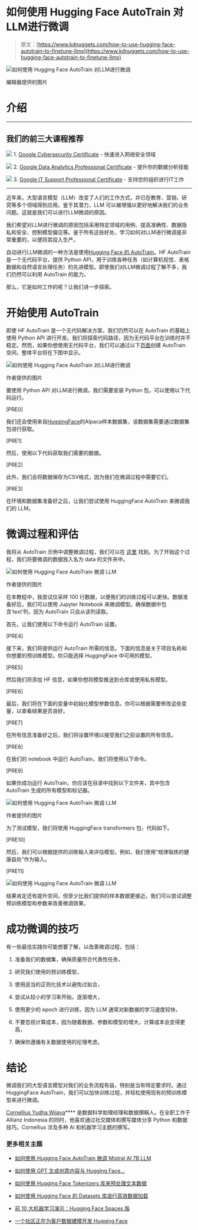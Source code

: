 # 如何使用 Hugging Face AutoTrain 对LLM进行微调

> 原文：[https://www.kdnuggets.com/how-to-use-hugging-face-autotrain-to-finetune-llms](https://www.kdnuggets.com/how-to-use-hugging-face-autotrain-to-finetune-llms)

![如何使用 Hugging Face AutoTrain 对LLM进行微调](../Images/9535954ddf526bd0261f1d923485c8ba.png)

编辑器提供的图片

# 介绍

* * *

## 我们的前三大课程推荐

![](../Images/0244c01ba9267c002ef39d4907e0b8fb.png) 1\. [Google Cybersecurity Certificate](https://www.kdnuggets.com/google-cybersecurity) - 快速进入网络安全领域

![](../Images/e225c49c3c91745821c8c0368bf04711.png) 2\. [Google Data Analytics Professional Certificate](https://www.kdnuggets.com/google-data-analytics) - 提升你的数据分析技能

![](../Images/0244c01ba9267c002ef39d4907e0b8fb.png) 3\. [Google IT Support Professional Certificate](https://www.kdnuggets.com/google-itsupport) - 支持您的组织进行IT工作

* * *

近年来，大型语言模型（LLM）改变了人们的工作方式，并已在教育、营销、研究等多个领域得到应用。鉴于其潜力，LLM 可以被增强以更好地解决我们的业务问题。这就是我们可以进行LLM微调的原因。

我们希望对LLM进行微调的原因包括采用特定领域的用例、提高准确性、数据隐私和安全、控制模型偏见等。鉴于所有这些好处，学习如何对LLM进行微调是非常重要的，以便将其投入生产。

自动进行LLM微调的一种方法是使用[Hugging Face 的 AutoTrain](https://huggingface.co/docs/autotrain/v0.6.10/index)。HF AutoTrain 是一个无代码平台，提供 Python API，用于训练各种任务（如计算机视觉、表格数据和自然语言处理任务）的先进模型。即使我们对LLM微调过程了解不多，我们仍然可以利用 AutoTrain 的能力。

那么，它是如何工作的呢？让我们进一步探索。

# 开始使用 AutoTrain

即使 HF AutoTrain 是一个无代码解决方案，我们仍然可以在 AutoTrain 的基础上使用 Python API 进行开发。我们将探索代码路径，因为无代码平台在训练时并不稳定。然而，如果你想使用无代码平台，我们可以通过以下[页面](https://huggingface.co/new-space?template=autotrain-projects/autotrain-advanced)创建 AutoTrain 空间。整体平台将在下图中显示。

![如何使用 Hugging Face AutoTrain 对LLM进行微调](../Images/9a19c37473b3ada3812e03be6c43a855.png)

作者提供的图片

要使用 Python API 对LLM进行微调，我们需要安装 Python 包，可以使用以下代码运行。

[PRE0]

我们还会使用来自[HuggingFace](https://huggingface.co/datasets/tatsu-lab/alpaca)的Alpaca样本数据集，该数据集需要通过数据集包进行获取。

[PRE1]

然后，使用以下代码获取我们需要的数据。

[PRE2]

此外，我们会将数据保存为CSV格式，因为我们在微调过程中需要它们。

[PRE3]

在环境和数据集准备好之后，让我们尝试使用 HuggingFace AutoTrain 来微调我们的 LLM。

# 微调过程和评估

我将从 AutoTrain 示例中调整微调过程，我们可以在 [这里](https://colab.research.google.com/github/huggingface/autotrain-advanced/blob/main/colabs/AutoTrain_LLM.ipynb) 找到。为了开始这个过程，我们将要微调的数据放入名为 data 的文件夹中。

![如何使用 Hugging Face AutoTrain 微调 LLM](../Images/d43661e233bf6f5c8ac7bc62b0def2fc.png)

作者提供的图片

在本教程中，我尝试仅采样 100 行数据，以便我们的训练过程可以更快。数据准备好后，我们可以使用 Jupyter Notebook 来微调模型。确保数据中包含‘text’列，因为 AutoTrain 只会从该列读取。

首先，让我们使用以下命令运行 AutoTrain 设置。

[PRE4]

接下来，我们将提供运行 AutoTrain 所需的信息。下面的信息是关于项目名称和你想要的预训练模型。你只能选择 HuggingFace 中可用的模型。

[PRE5]

然后我们将添加 HF 信息，如果你想将模型推送到仓库或使用私有模型。

[PRE6]

最后，我们将在下面的变量中初始化模型参数信息。你可以根据需要修改这些变量，以查看结果是否良好。

[PRE7]

在所有信息准备好之后，我们将设置环境以接受我们之前设置的所有信息。

[PRE8]

在我们的 notebook 中运行 AutoTrain，我们将使用以下命令。

[PRE9]

如果你成功运行 AutoTrain，你应该在目录中找到以下文件夹，其中包含 AutoTrain 生成的所有模型和标记器。

![如何使用 Hugging Face AutoTrain 微调 LLM](../Images/48f5dfbec3ac40fe83b88dfa81ee3637.png)

作者提供的图片

为了测试模型，我们将使用 HuggingFace transformers 包，代码如下。

[PRE10]

然后，我们可以根据提供的训练输入来评估模型。例如，我们使用“规律锻炼的健康益处”作为输入。

[PRE11]

![如何使用 Hugging Face AutoTrain 微调 LLM](../Images/4ba169bff91d6f375bd16de96a9d151f.png)

结果肯定还有提升空间，但至少比我们提供的样本数据更接近。我们可以尝试调整预训练模型和参数来改善微调效果。

# 成功微调的技巧

有一些最佳实践你可能想要了解，以改善微调过程，包括：

1.  准备我们的数据集，确保质量符合代表性任务，

1.  研究我们使用的预训练模型，

1.  使用适当的正则化技术以避免过拟合，

1.  尝试从较小的学习率开始，逐渐增大，

1.  使用更少的 epoch 进行训练，因为 LLM 通常对新数据的学习速度较快，

1.  不要忽视计算成本，因为随着数据、参数和模型的增大，计算成本会变得更高，

1.  确保你遵循有关数据使用的伦理考虑。

# 结论

微调我们的大型语言模型对我们的业务流程有益，特别是当有特定要求时。通过 HuggingFace AutoTrain，我们可以加快训练过程，并轻松使用现有的预训练模型来进行微调。

**[](https://www.linkedin.com/in/cornellius-yudha-wijaya/)**[Cornellius Yudha Wijaya](https://www.linkedin.com/in/cornellius-yudha-wijaya/)**** 是数据科学助理经理和数据撰稿人。在全职工作于 Allianz Indonesia 的同时，他喜欢通过社交媒体和撰写媒体分享 Python 和数据技巧。Cornellius 涉及多种 AI 和机器学习主题的撰写。

### 更多相关主题

+   [如何使用 Hugging Face AutoTrain 微调 Mistral AI 7B LLM](https://www.kdnuggets.com/how-to-finetune-mistral-ai-7b-llm-with-hugging-face-autotrain)

+   [如何使用 GPT 生成创意内容与 Hugging Face…](https://www.kdnuggets.com/how-to-use-gpt-for-generating-creative-content-with-hugging-face-transformers)

+   [如何使用 Hugging Face Tokenizers 库来预处理文本数据](https://www.kdnuggets.com/how-to-use-the-hugging-face-tokenizers-library-to-preprocess-text-data)

+   [如何使用 Hugging Face 的 Datasets 库进行高效数据加载](https://www.kdnuggets.com/how-to-use-hugging-faces-datasets-library-for-efficient-data-loading)

+   [前 10 大机器学习演示：Hugging Face Spaces 版](https://www.kdnuggets.com/2022/05/top-10-machine-learning-demos-hugging-face-spaces-edition.html)

+   [一个社区正在为客户数据建模开发 Hugging Face](https://www.kdnuggets.com/2022/08/objectiv-community-developing-hugging-face-customer-data-modeling.html)
